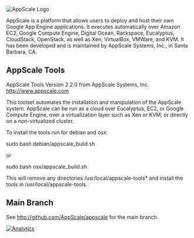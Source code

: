 ![AppScale Logo](http://upload.wikimedia.org/wikipedia/commons/7/74/AppScale_Systems_Logo.png)

AppScale is a platform that allows users to deploy and host their 
own Google App Engine applications. It executes automatically over 
Amazon EC2, Google Compute Engine, Digital Ocean,
Rackspace, Eucalyptus, CloudStack,
OpenStack, as well as Xen, VirtualBox, VMWare, and KVM. It has been
developed and is maintained by AppScale Systems, Inc., in Santa
Barbara, CA.

## AppScale Tools ##
AppScale Tools Version 2.2.0
from AppScale Systems, Inc.
http://www.appscale.com

This toolset automates the installation and manipulation of
the AppScale system. AppScale can be run as a cloud over 
Eucalyptus, EC2, or Google Compute Engine, over a virtualization
layer such as Xen or KVM, or directly on a non-virtualized cluster.

To install the tools run for debian and osx:

sudo bash debian/appscale_build.sh

or 

sudo bash osx/appscale_build.sh

This will remove any directories /usr/local/appscale-tools*
and install the tools in /usr/local/appscale-tools.

## Main Branch ##
See http://github.com/AppScale/appscale for the main branch.

[![Analytics](https://ga-beacon.appspot.com/UA-39403730-2/appscale/appscale-tools)](https://github.com/appscale/appscale-tools)
